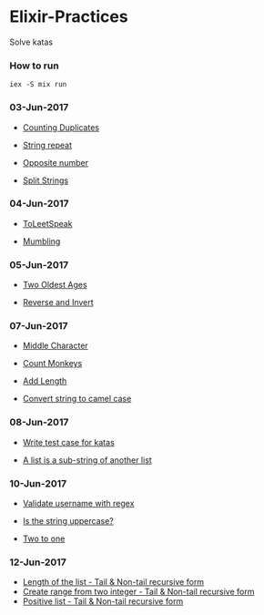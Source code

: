 # Elixir-Practices

Solve katas

### How to run

```
iex -S mix run
```

### 03-Jun-2017

- [Counting Duplicates](http://www.codewars.com/kata/counting-duplicates)

- [String repeat](http://www.codewars.com/kata/string-repeat)

- [Opposite number](http://www.codewars.com/kata/string-repeat)

- [Split Strings](http://www.codewars.com/kata/split-strings)

### 04-Jun-2017

- [ToLeetSpeak](http://www.codewars.com/kata/toleetspeak)

- [Mumbling](http://www.codewars.com/kata/mumbling)

### 05-Jun-2017

- [Two Oldest Ages](http://www.codewars.com/kata/two-oldest-ages-1)

- [Reverse and Invert](http://www.codewars.com/kata/reverse-and-invert)

### 07-Jun-2017

- [Middle Character](http://www.codewars.com/kata/get-the-middle-character)

- [Count Monkeys](http://www.codewars.com/kata/count-the-monkeys)

- [Add Length](http://www.codewars.com/kata/add-length)

- [Convert string to camel case](http://www.codewars.com/kata/convert-string-to-camel-case)

### 08-Jun-2017

- [Write test case for katas](https://github.com/vinhnglx/elixir-practices/blob/master/test/practices_test.exs)

- [A list is a sub-string of another list](http://www.codewars.com/kata/which-are-in)

### 10-Jun-2017

- [Validate username with regex](http://www.codewars.com/kata/simple-validation-of-a-username-with-regex)

- [Is the string uppercase?](http://www.codewars.com/kata/is-the-string-uppercase)

- [Two to one](http://www.codewars.com/kata/two-to-one)

### 12-Jun-2017

- [Length of the list - Tail & Non-tail recursive form](https://github.com/vinhnglx/elixir-practices/blob/master/lib/practices.exs#L304-L335)
- [Create range from two integer - Tail & Non-tail recursive form](https://github.com/vinhnglx/elixir-practices/blob/master/lib/practices.exs#L337-L364)
- [Positive list - Tail & Non-tail recursive form](https://github.com/vinhnglx/elixir-practices/blob/master/lib/practices.exs#L367-L403)
